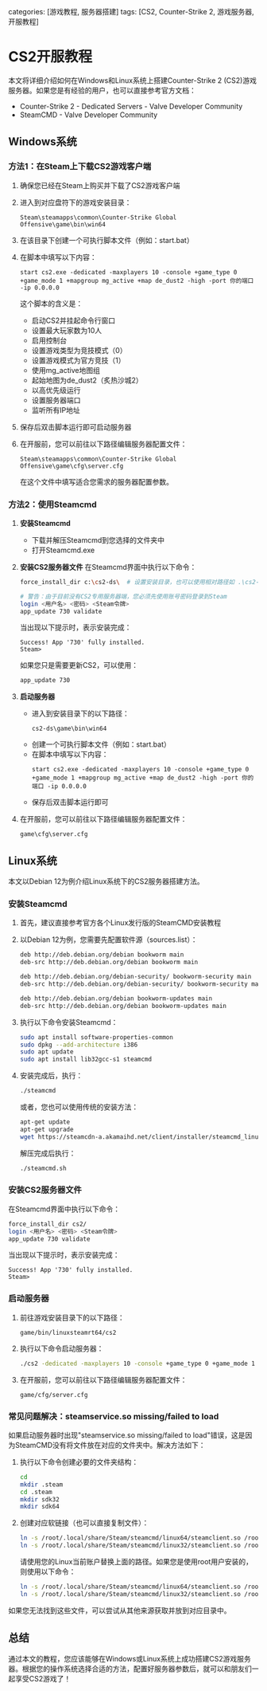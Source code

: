 categories: [游戏教程, 服务器搭建]
tags: [CS2, Counter-Strike 2, 游戏服务器, 开服教程]

# CS2开服教程

本文将详细介绍如何在Windows和Linux系统上搭建Counter-Strike 2 (CS2)游戏服务器。如果您是有经验的用户，也可以直接参考官方文档：
- Counter-Strike 2 - Dedicated Servers - Valve Developer Community
- SteamCMD - Valve Developer Community

## Windows系统

### 方法1：在Steam上下载CS2游戏客户端

1. 确保您已经在Steam上购买并下载了CS2游戏客户端

2. 进入到对应盘符下的游戏安装目录：
   ```
   Steam\steamapps\common\Counter-Strike Global Offensive\game\bin\win64
   ```

3. 在该目录下创建一个可执行脚本文件（例如：start.bat）

4. 在脚本中填写以下内容：
   ```batch
   start cs2.exe -dedicated -maxplayers 10 -console +game_type 0 +game_mode 1 +mapgroup mg_active +map de_dust2 -high -port 你的端口 -ip 0.0.0.0
   ```

   这个脚本的含义是：
   - 启动CS2并挂起命令行窗口
   - 设置最大玩家数为10人
   - 启用控制台
   - 设置游戏类型为竞技模式（0）
   - 设置游戏模式为官方竞技（1）
   - 使用mg_active地图组
   - 起始地图为de_dust2（炙热沙城2）
   - 以高优先级运行
   - 设置服务器端口
   - 监听所有IP地址

5. 保存后双击脚本运行即可启动服务器

6. 在开服前，您可以前往以下路径编辑服务器配置文件：
   ```
   Steam\steamapps\common\Counter-Strike Global Offensive\game\cfg\server.cfg
   ```
   在这个文件中填写适合您需求的服务器配置参数。

### 方法2：使用Steamcmd

1. **安装Steamcmd**
   - 下载并解压Steamcmd到您选择的文件夹中
   - 打开Steamcmd.exe

2. **安装CS2服务器文件**
   在Steamcmd界面中执行以下命令：
   ```bash
   force_install_dir c:\cs2-ds\  # 设置安装目录，也可以使用相对路径如 .\cs2-ds\
   
   # 警告：由于目前没有CS2专用服务器端，您必须先使用账号密码登录到Steam
   login <用户名> <密码> <Steam令牌>
   app_update 730 validate
   ```

   当出现以下提示时，表示安装完成：
   ```
   Success! App '730' fully installed.
   Steam>
   ```

   如果您只是需要更新CS2，可以使用：
   ```bash
   app_update 730
   ```

3. **启动服务器**
   - 进入到安装目录下的以下路径：
     ```
     cs2-ds\game\bin\win64
     ```
   - 创建一个可执行脚本文件（例如：start.bat）
   - 在脚本中填写以下内容：
     ```batch
     start cs2.exe -dedicated -maxplayers 10 -console +game_type 0 +game_mode 1 +mapgroup mg_active +map de_dust2 -high -port 你的端口 -ip 0.0.0.0
     ```
   - 保存后双击脚本运行即可

4. 在开服前，您可以前往以下路径编辑服务器配置文件：
   ```
   game\cfg\server.cfg
   ```

## Linux系统

本文以Debian 12为例介绍Linux系统下的CS2服务器搭建方法。

### 安装Steamcmd

1. 首先，建议直接参考官方各个Linux发行版的SteamCMD安装教程

2. 以Debian 12为例，您需要先配置软件源（sources.list）：
   ```bash
   deb http://deb.debian.org/debian bookworm main
   deb-src http://deb.debian.org/debian bookworm main
   
   deb http://deb.debian.org/debian-security/ bookworm-security main
   deb-src http://deb.debian.org/debian-security/ bookworm-security main
   
   deb http://deb.debian.org/debian bookworm-updates main
   deb-src http://deb.debian.org/debian bookworm-updates main
   ```

3. 执行以下命令安装Steamcmd：
   ```bash
   sudo apt install software-properties-common
   sudo dpkg --add-architecture i386
   sudo apt update
   sudo apt install lib32gcc-s1 steamcmd
   ```

4. 安装完成后，执行：
   ```bash
   ./steamcmd
   ```

   或者，您也可以使用传统的安装方法：
   ```bash
   apt-get update
   apt-get upgrade
   wget https://steamcdn-a.akamaihd.net/client/installer/steamcmd_linux.tar.gz && tar xf steamcmd_linux.tar.gz && rm steamcmd_linux.tar.gz
   ```

   解压完成后执行：
   ```bash
   ./steamcmd.sh
   ```

### 安装CS2服务器文件

在Steamcmd界面中执行以下命令：
```bash
force_install_dir cs2/
login <用户名> <密码> <Steam令牌>
app_update 730 validate
```

当出现以下提示时，表示安装完成：
```
Success! App '730' fully installed.
Steam>
```

### 启动服务器

1. 前往游戏安装目录下的以下路径：
   ```
   game/bin/linuxsteamrt64/cs2
   ```

2. 执行以下命令启动服务器：
   ```bash
   ./cs2 -dedicated -maxplayers 10 -console +game_type 0 +game_mode 1 +mapgroup mg_active +map de_dust2 -high -port 你的端口 -ip 0.0.0.0
   ```

3. 在开服前，您可以前往以下路径编辑服务器配置文件：
   ```
   game/cfg/server.cfg
   ```

### 常见问题解决：steamservice.so missing/failed to load

如果启动服务器时出现"steamservice.so missing/failed to load"错误，这是因为SteamCMD没有将文件放在对应的文件夹中。解决方法如下：

1. 执行以下命令创建必要的文件夹结构：
   ```bash
   cd
   mkdir .steam
   cd .steam
   mkdir sdk32
   mkdir sdk64
   ```

2. 创建对应软链接（也可以直接复制文件）：
   ```bash
   ln -s /root/.local/share/Steam/steamcmd/linux64/steamclient.so /root/.steam/sdk64/
   ln -s /root/.local/share/Steam/steamcmd/linux32/steamclient.so /root/.steam/sdk32/
   ```

   请使用您的Linux当前账户替换上面的路径。如果您是使用root用户安装的，则使用以下命令：
   ```bash
   ln -s /root/.local/share/Steam/steamcmd/linux64/steamclient.so /root/.steam/sdk64/
   ln -s /root/.local/share/Steam/steamcmd/linux32/steamclient.so /root/.steam/sdk32/
   ```

如果您无法找到这些文件，可以尝试从其他来源获取并放到对应目录中。

## 总结

通过本文的教程，您应该能够在Windows或Linux系统上成功搭建CS2游戏服务器。根据您的操作系统选择合适的方法，配置好服务器参数后，就可以和朋友们一起享受CS2游戏了！